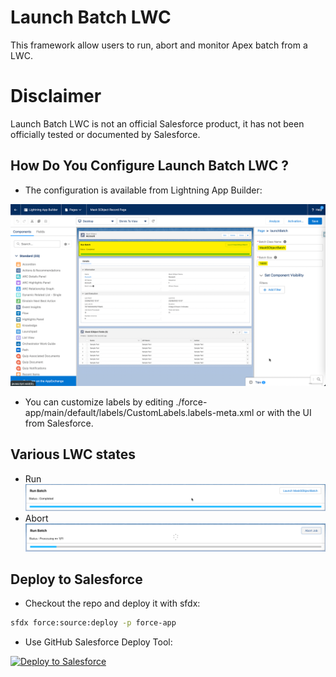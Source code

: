 # Launch Batch LWC

This framework allow users to run, abort and monitor Apex batch from a LWC.

# Disclaimer
Launch Batch LWC is not an official Salesforce product, it has not been officially tested or documented by Salesforce.


## How Do You Configure Launch Batch LWC ?

- The configuration is available from Lightning App Builder:

[![Config LWC](./screenshots/configure-lwc.png)](./screenshots/configure-lwc.png)

- You can customize labels by editing ./force-app/main/default/labels/CustomLabels.labels-meta.xml or with the UI from Salesforce.

## Various LWC states

- Run
[![Abort](./screenshots/run.png)](./screenshots/run.png)
- Abort
[![Abort](./screenshots/running.png)](./screenshots/running.png)


## Deploy to Salesforce

- Checkout the repo and deploy it with sfdx:
```sh
sfdx force:source:deploy -p force-app
```

- Use GitHub Salesforce Deploy Tool:

[<img alt="Deploy to Salesforce" src="https://raw.githubusercontent.com/afawcett/githubsfdeploy/master/src/main/webapp/resources/img/deploy.png" />](https://githubsfdeploy.herokuapp.com/?owner=tprouvot&repo=launch-batch-lwc&ref=master)
